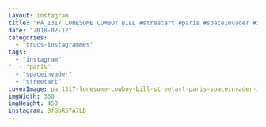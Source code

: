 ```yaml
---
layout: instagram
title: "PA_1317 LONESOME COWBOY BILL #streetart #paris #spaceinvader #invader"
date: "2018-02-12"
categories: 
  - "trucs-instagrammes"
tags: 
  - "instagram"
"  - "paris"
  - "spaceinvader"
  - "streetart"
coverImage: pa_1317-lonesome-cowboy-bill-streetart-paris-spaceinvader-invader.jpg
imgWidth: 360
imgHeight: 450
instagram: BfGbR57A7LD
---
```

